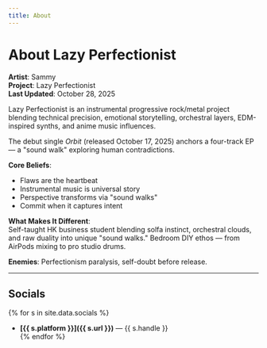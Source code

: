 ```yaml
---
title: About
---
```


# About Lazy Perfectionist

**Artist**: Sammy  
**Project**: Lazy Perfectionist  
**Last Updated**: October 28, 2025

Lazy Perfectionist is an instrumental progressive rock/metal project blending technical precision, emotional storytelling, orchestral layers, EDM-inspired synths, and anime music influences.

The debut single *Orbit* (released October 17, 2025) anchors a four-track EP — a "sound walk" exploring human contradictions.

**Core Beliefs**:  
- Flaws are the heartbeat  
- Instrumental music is universal story  
- Perspective transforms via "sound walks"  
- Commit when it captures intent

**What Makes It Different**:  
Self-taught HK business student blending solfa instinct, orchestral clouds, and raw duality into unique "sound walks." Bedroom DIY ethos — from AirPods mixing to pro studio drums.

**Enemies**: Perfectionism paralysis, self-doubt before release.

---

## Socials
{% for s in site.data.socials %}
- **[{{ s.platform }}]({{ s.url }})** — {{ s.handle }}  
{% endfor %}